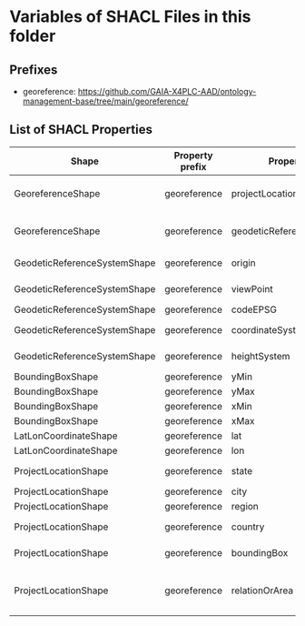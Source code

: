 # Variables of SHACL Files in this folder

## Prefixes

- georeference: <https://github.com/GAIA-X4PLC-AAD/ontology-management-base/tree/main/georeference/>

## List of SHACL Properties

| Shape | Property prefix | Property | MinCount | MaxCount | Description | Datatype/NodeKind | Filename |
| --- | --- | --- | --- | --- | --- | --- | --- |
| GeoreferenceShape | georeference | projectLocation | 1 | 1 | projectLocation object with property for locations and description |  | georeference_shacl.ttl |
| GeoreferenceShape | georeference | geodeticReferenceSystem | 1 | 1 | geodeticReferenceSystem object with properties for projection informations |  | georeference_shacl.ttl |
| GeodeticReferenceSystemShape | georeference | origin | 1 | 1 | World coordinates of map origin |  | georeference_shacl.ttl |
| GeodeticReferenceSystemShape | georeference | viewPoint |  | 1 | World coordinates of view point |  | georeference_shacl.ttl |
| GeodeticReferenceSystemShape | georeference | codeEPSG |  | 1 | EPSG code of the map | <http://www.w3.org/2001/XMLSchema#int> | georeference_shacl.ttl |
| GeodeticReferenceSystemShape | georeference | coordinateSystemName |  | 1 | coordinate system name of the map | <http://www.w3.org/2001/XMLSchema#string> | georeference_shacl.ttl |
| GeodeticReferenceSystemShape | georeference | heightSystem |  | 1 | Ellipsodial height or orthometric height | <http://www.w3.org/2001/XMLSchema#string> | georeference_shacl.ttl |
| BoundingBoxShape | georeference | yMin | 1 | 1 |  | <http://www.w3.org/2001/XMLSchema#float> | georeference_shacl.ttl |
| BoundingBoxShape | georeference | yMax | 1 | 1 |  | <http://www.w3.org/2001/XMLSchema#float> | georeference_shacl.ttl |
| BoundingBoxShape | georeference | xMin | 1 | 1 |  | <http://www.w3.org/2001/XMLSchema#float> | georeference_shacl.ttl |
| BoundingBoxShape | georeference | xMax | 1 | 1 |  | <http://www.w3.org/2001/XMLSchema#float> | georeference_shacl.ttl |
| LatLonCoordinateShape | georeference | lat | 1 | 1 |  | <http://www.w3.org/2001/XMLSchema#float> | georeference_shacl.ttl |
| LatLonCoordinateShape | georeference | lon | 1 | 1 |  | <http://www.w3.org/2001/XMLSchema#float> | georeference_shacl.ttl |
| ProjectLocationShape | georeference | state |  | 1 | Code of federal state or province as ISO 3166-2 | <http://www.w3.org/2001/XMLSchema#string> | georeference_shacl.ttl |
| ProjectLocationShape | georeference | city |  | 1 | Main city of project area | <http://www.w3.org/2001/XMLSchema#string> | georeference_shacl.ttl |
| ProjectLocationShape | georeference | region |  | 1 | Region of project area | <http://www.w3.org/2001/XMLSchema#string> | georeference_shacl.ttl |
| ProjectLocationShape | georeference | country |  | 1 | Country code as ISO 3166-1, alpha-2 | <http://www.w3.org/2001/XMLSchema#string> | georeference_shacl.ttl |
| ProjectLocationShape | georeference | boundingBox | 1 | 1 | Bounding box with lat/lon values in WGS84 |  | georeference_shacl.ttl |
| ProjectLocationShape | georeference | relationOrArea |  | 1 | Description of the mapped area as relation for a certain road, or alternatively a region | <http://www.w3.org/2001/XMLSchema#string> | georeference_shacl.ttl |
